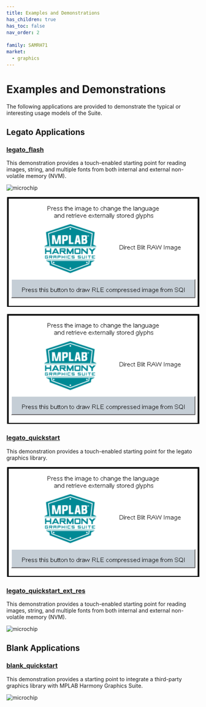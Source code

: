 ```yaml
---
title: Examples and Demonstrations
has_children: true
has_toc: false
nav_order: 2

family: SAMRH71
market:
  - graphics
---
```


# Examples and Demonstrations

The following applications are provided to demonstrate the typical or interesting usage models of the Suite.

## Legato Applications
### [legato_flash](legato_flash/readme.md) 

This demonstration provides a touch-enabled starting point for reading images, string, and multiple fonts from both internal and external non-volatile memory (NVM).

![microchip](../../../images/aria_quickstart_x_r_e70_xu_tm4301b_run1.png)

![microchip](https://github.com/automaate/gen2_wiki_sandbox/blob/master/images/aria_quickstart_x_r_e70_xu_tm4301b_run1.png)

![microchip](https://github.com/automaate/gen2_wiki_sandbox/blob/master/images/aria_quickstart_x_r_e70_xu_tm4301b_run1.PNG)

### [legato_quickstart](legato_quickstart/readme.md) 

This demonstration provides a touch-enabled starting point for the legato graphics library.

![microchip](../images/aria_quickstart_x_r_e70_xu_tm4301b_run1.png)


### [legato_quickstart_ext_res](legato_quickstart_ext_res/readme.md) 

This demonstration provides a touch-enabled starting point for reading images, string, and multiple fonts from both internal and external non-volatile memory (NVM).

![microchip](../../../../images/aria_quickstart_x_r_e70_xu_tm4301b_run1.PNG)


## Blank Applications

### [blank_quickstart](blank_quickstart/readme.md) 

This demonstration provides a starting point to integrate a third-party graphics library with MPLAB Harmony Graphics Suite.

![microchip](aria_quickstart_x_r_e70_xu_tm4301b_run1.png)

